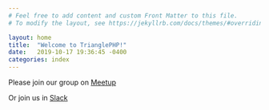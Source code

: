 ```yaml
---
# Feel free to add content and custom Front Matter to this file.
# To modify the layout, see https://jekyllrb.com/docs/themes/#overriding-theme-defaults

layout: home
title:  "Welcome to TrianglePHP!"
date:   2019-10-17 19:36:45 -0400
categories: index
---
```


Please join our group on [Meetup](http://meetup.com/trianglephp)

Or join us in [Slack](https://join.slack.com/t/trianglephp/shared_invite/enQtODAxNzU1ODQ3ODE1LTNhMWJjN2VkNWU2M2UwMDMwNDI1NmNlOWZhZWMyOTQwMDNjNDIwOWM4Mjc5NjU1NmExYjA4NzEwNmI1Njk5YTE)

